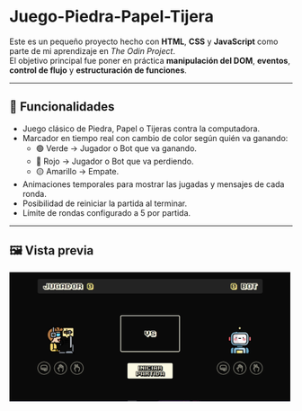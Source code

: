 # Juego-Piedra-Papel-Tijera
Este es un pequeño proyecto hecho con **HTML**, **CSS** y **JavaScript** como parte de mi aprendizaje en *The Odin Project*.  
El objetivo principal fue poner en práctica **manipulación del DOM**, **eventos**, **control de flujo** y **estructuración de funciones**.

---

## 🎯 Funcionalidades
- Juego clásico de Piedra, Papel o Tijeras contra la computadora.
- Marcador en tiempo real con cambio de color según quién va ganando:
  - 🟢 Verde → Jugador o Bot que va ganando.
  - 🔴 Rojo → Jugador o Bot que va perdiendo.
  - 🟡 Amarillo → Empate.
- Animaciones temporales para mostrar las jugadas y mensajes de cada ronda.
- Posibilidad de reiniciar la partida al terminar.
- Límite de rondas configurado a 5 por partida.

---

## 🖼 Vista previa

<img src="/img/proyecto-img.png" alt="Vista previa del juego" width="500" style="max-width: 100%; height: auto;">

